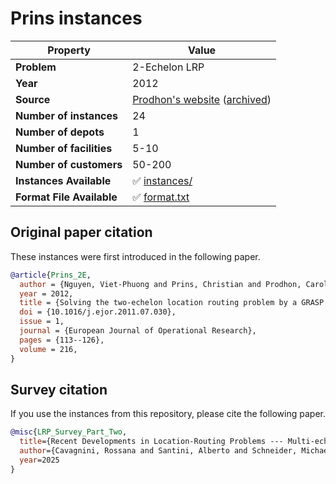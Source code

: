 # Prins instances

| Property    | Value |
| ----------- | ----- |
| **Problem** | 2-Echelon LRP |
| **Year**    | 2012 |
| **Source**  | [Prodhon's website](http://prodhonc.free.fr/Instances/instancesLRP2E_us.htm) ([archived](https://web.archive.org/web/20250314132052/http://prodhonc.free.fr/Instances/instancesLRP2E_us.htm)) |
| **Number of instances** | 24 |
| **Number of depots** | 1 |
| **Number of facilities** | 5-10 |
| **Number of customers** | 50-200 |
| **Instances Available** | ✅ [instances/](instances/) |
| **Format File Available** | ✅ [format.txt](format.txt) |

## Original paper citation

These instances were first introduced in the following paper.

```bib
@article{Prins_2E,
  author = {Nguyen, Viet-Phuong and Prins, Christian and Prodhon, Caroline},
  year = 2012,
  title = {Solving the two-echelon location routing problem by a GRASP reinforced by a learning process and path relinking},
  doi = {10.1016/j.ejor.2011.07.030},
  issue = 1,
  journal = {European Journal of Operational Research},
  pages = {113--126},
  volume = 216,
}
```

## Survey citation

If you use the instances from this repository, please cite the following paper.

```bib
@misc{LRP_Survey_Part_Two,
  title={Recent Developments in Location-Routing Problems --- Multi-echelon and multi-period problems},
  author={Cavagnini, Rossana and Santini, Alberto and Schneider, Michael and Siddig, Murwan},
  year=2025
}
```
